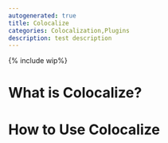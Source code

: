 ```yaml
---
autogenerated: true
title: Colocalize
categories: Colocalization,Plugins
description: test description
---
```


{% include wip%}


What is Colocalize?
===================

How to Use Colocalize
=====================

 
